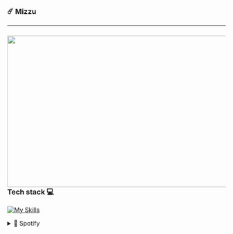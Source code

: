 ### ☄️ Mizzu
---
###
<div align="">
<!--Img-->
<div align="center">
  <img align="right" height="350" width="600" src="https://media.tenor.com/On7nVJgMM7YAAAAC/your-name-kimi-no-na-wa.giff"  />
</div>

<!--Icons-->
<h3>Tech stack 💻</h3>

[![My Skills](https://skillicons.dev/icons?i=html,css,bootstrap,tailwind,js,python)](https://skillicons.dev)
</div>


<div> 
<details>
  <summary>🎵 Spotify</summary>
  
![Alt text](https://spotify-recently-played-readme.vercel.app/api?user=31t5ldnl22dk6cziqtedriwbgera)
</details>
</div>


